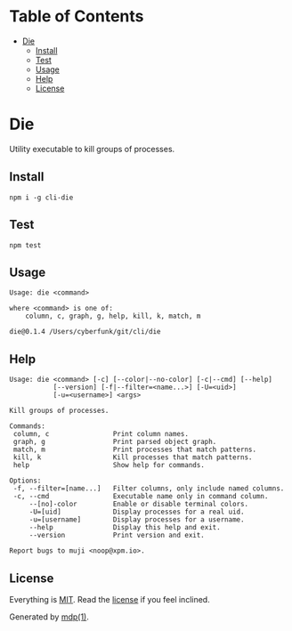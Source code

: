 Table of Contents
=================

* [Die](#die)
  * [Install](#install)
  * [Test](#test)
  * [Usage](#usage)
  * [Help](#help)
  * [License](#license)

Die
===

Utility executable to kill groups of processes.

## Install

```
npm i -g cli-die
```

## Test

```
npm test
```

## Usage

```
Usage: die <command>

where <command> is one of:
    column, c, graph, g, help, kill, k, match, m

die@0.1.4 /Users/cyberfunk/git/cli/die
```

## Help

```
Usage: die <command> [-c] [--color|--no-color] [-c|--cmd] [--help]
           [--version] [-f|--filter=<name...>] [-U=<uid>]
           [-u=<username>] <args>

Kill groups of processes.

Commands:
 column, c                Print column names.
 graph, g                 Print parsed object graph.
 match, m                 Print processes that match patterns.
 kill, k                  Kill processes that match patterns.
 help                     Show help for commands.

Options:
 -f, --filter=[name...]   Filter columns, only include named columns.
 -c, --cmd                Executable name only in command column.
     --[no]-color         Enable or disable terminal colors.
     -U=[uid]             Display processes for a real uid.
     -u=[username]        Display processes for a username.
     --help               Display this help and exit.
     --version            Print version and exit.

Report bugs to muji <noop@xpm.io>.
```

## License

Everything is [MIT](http://en.wikipedia.org/wiki/MIT_License). Read the [license](https://github.com/freeformsystems/cli-die/blob/master/LICENSE) if you feel inclined.

Generated by [mdp(1)](https://github.com/freeformsystems/mdp).

[toolkit]: https://github.com/freeformsystems/cli-toolkit
[command]: https://github.com/freeformsystems/cli-command
